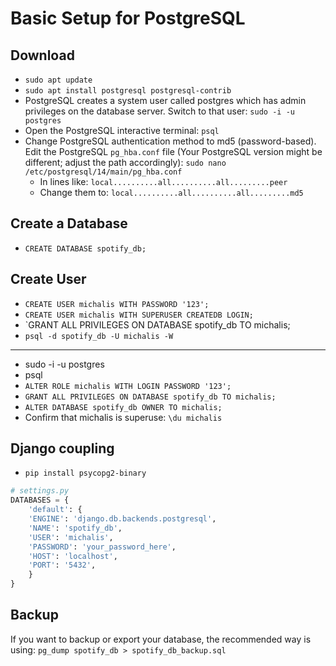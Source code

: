# Basic Setup for PostgreSQL

## Download
- `sudo apt update`
- `sudo apt install postgresql postgresql-contrib`
- PostgreSQL creates a system user called postgres which has admin privileges on the database server. Switch to that user: `sudo -i -u postgres`
- Open the PostgreSQL interactive terminal: `psql`
- Change PostgreSQL authentication method to md5 (password-based). Edit the PostgreSQL `pg_hba.conf` file (Your PostgreSQL version might be different; adjust the path accordingly): `sudo nano /etc/postgresql/14/main/pg_hba.conf`
	- In lines like: `local..........all..........all.........peer`
	- Change them to:  `local..........all..........all.........md5`

## Create a Database
- `CREATE DATABASE spotify_db;`

## Create User
- `CREATE USER michalis WITH PASSWORD '123';`
- `CREATE USER michalis WITH SUPERUSER CREATEDB LOGIN;`
- `GRANT ALL PRIVILEGES ON DATABASE spotify_db TO michalis;
- `psql -d spotify_db -U michalis -W`
------------------------------------
- sudo -i -u postgres
- psql
- `ALTER ROLE michalis WITH LOGIN PASSWORD '123';`
- `GRANT ALL PRIVILEGES ON DATABASE spotify_db TO michalis;`
- `ALTER DATABASE spotify_db OWNER TO michalis;`
- Confirm that michalis is superuse: `\du michalis`

## Django coupling
- `pip install psycopg2-binary`
```python
# settings.py
DATABASES = {
    'default': {
	'ENGINE': 'django.db.backends.postgresql',
	'NAME': 'spotify_db',
	'USER': 'michalis',
	'PASSWORD': 'your_password_here',
	'HOST': 'localhost',
	'PORT': '5432',
    }
}
```

## Backup
If you want to backup or export your database, the recommended way is using: `pg_dump spotify_db > spotify_db_backup.sql`


